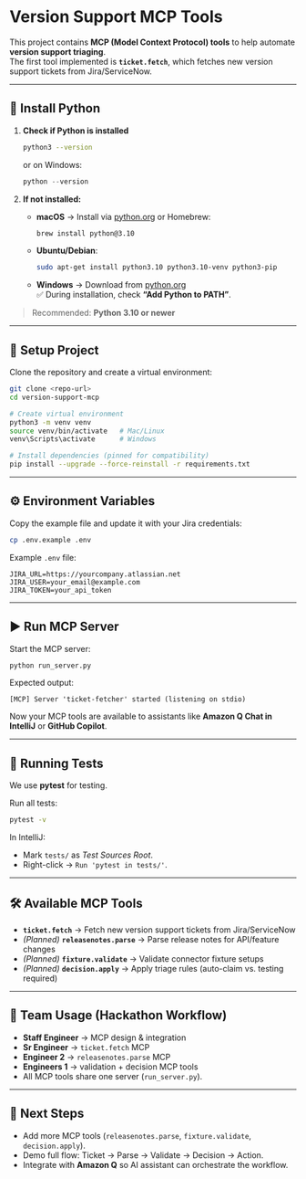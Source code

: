 # Version Support MCP Tools

This project contains **MCP (Model Context Protocol) tools** to help automate **version support triaging**.  
The first tool implemented is **`ticket.fetch`**, which fetches new version support tickets from Jira/ServiceNow.

---

## 🐍 Install Python

1. **Check if Python is installed**
   ```bash
   python3 --version
   ```
   or on Windows:
   ```powershell
   python --version
   ```

2. **If not installed:**
    - **macOS** → Install via [python.org](https://www.python.org/downloads/) or Homebrew:
      ```bash
      brew install python@3.10
      ```
    - **Ubuntu/Debian**:
      ```bash
      sudo apt-get install python3.10 python3.10-venv python3-pip
      ```
    - **Windows** → Download from [python.org](https://www.python.org/downloads/windows/)  
      ✅ During installation, check **“Add Python to PATH”**.

> Recommended: **Python 3.10 or newer**

---

## 🚀 Setup Project

Clone the repository and create a virtual environment:

```bash
git clone <repo-url>
cd version-support-mcp

# Create virtual environment
python3 -m venv venv
source venv/bin/activate   # Mac/Linux
venv\Scripts\activate      # Windows

# Install dependencies (pinned for compatibility)
pip install --upgrade --force-reinstall -r requirements.txt
```

---

## ⚙️ Environment Variables

Copy the example file and update it with your Jira credentials:

```bash
cp .env.example .env
```

Example `.env` file:
```env
JIRA_URL=https://yourcompany.atlassian.net
JIRA_USER=your_email@example.com
JIRA_TOKEN=your_api_token
```

---

## ▶️ Run MCP Server

Start the MCP server:

```bash
python run_server.py
```

Expected output:
```
[MCP] Server 'ticket-fetcher' started (listening on stdio)
```

Now your MCP tools are available to assistants like **Amazon Q Chat in IntelliJ** or **GitHub Copilot**.

---

## 🧪 Running Tests

We use **pytest** for testing.

Run all tests:
```bash
pytest -v
```

In IntelliJ:
- Mark `tests/` as *Test Sources Root*.
- Right-click → `Run 'pytest in tests/'`.

---

## 🛠 Available MCP Tools

- **`ticket.fetch`** → Fetch new version support tickets from Jira/ServiceNow
- *(Planned)* **`releasenotes.parse`** → Parse release notes for API/feature changes
- *(Planned)* **`fixture.validate`** → Validate connector fixture setups
- *(Planned)* **`decision.apply`** → Apply triage rules (auto-claim vs. testing required)

---

## 👥 Team Usage (Hackathon Workflow)

- **Staff Engineer** → MCP design & integration
- **Sr Engineer** → `ticket.fetch` MCP
- **Engineer 2** → `releasenotes.parse` MCP
- **Engineers 1** → validation + decision MCP tools
- All MCP tools share one server (`run_server.py`).

---

## 📌 Next Steps

- Add more MCP tools (`releasenotes.parse`, `fixture.validate`, `decision.apply`).
- Demo full flow: Ticket → Parse → Validate → Decision → Action.
- Integrate with **Amazon Q** so AI assistant can orchestrate the workflow.
